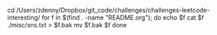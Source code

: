 cd  /Users/zdenny/Dropbox/git_code/challenges/challenges-leetcode-interesting/
for f in $(find . -name "README.org"); do
   echo $f
   cat $f ./misc/sns.txt > $f.bak
   mv $f.bak $f
done
